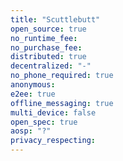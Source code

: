 ```yaml
---
title: "Scuttlebutt"
open_source: true
no_runtime_fee:
no_purchase_fee:
distributed: true
decentralized: "-"
no_phone_required: true
anonymous:
e2ee: true
offline_messaging: true
multi_device: false
open_spec: true
aosp: "?"
privacy_respecting:
---
```


